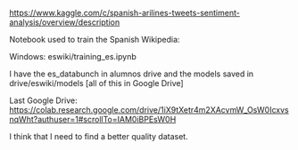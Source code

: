 https://www.kaggle.com/c/spanish-arilines-tweets-sentiment-analysis/overview/description

Notebook used to train the Spanish Wikipedia:

Windows: eswiki/training_es.ipynb

I have the es_databunch in alumnos drive and the models saved in drive/eswiki/models [all of this in Google Drive]

Last Google Drive:
https://colab.research.google.com/drive/1iX9tXetr4m2XAcvmW_OsW0IcxvsnqWht?authuser=1#scrollTo=IAM0iBPEsW0H

I think that I need to find a better quality dataset.
